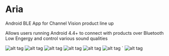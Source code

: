 # Aria
Android BLE App for Channel Vision product line up

Allows users running Android 4.4+ to connect with products over Bluetooth Low Engergy and control various sound qualities

![alt tag](https://github.com/aJimmer/Aria/blob/master/screenshots/Screenshot_20161221-163952.jpeg)
![alt tag](https://github.com/aJimmer/Aria/blob/master/screenshots/Screenshot_20161221-143600.jpeg)
![alt tag](https://github.com/aJimmer/Aria/blob/master/screenshots/image000000.png)
![alt tag](https://github.com/aJimmer/Aria/blob/master/screenshots/Screenshot_20161221-143614.jpeg)
![alt tag](https://github.com/aJimmer/Aria/blob/master/screenshots/Screenshot_20161221-143620.jpeg)
![alt tag](https://github.com/aJimmer/Aria/blob/master/screenshots/Screenshot_20161221-143631.png)                `
![alt tag](https://github.com/aJimmer/Aria/blob/master/screenshots/Screenshot_20161221-143631.png)

